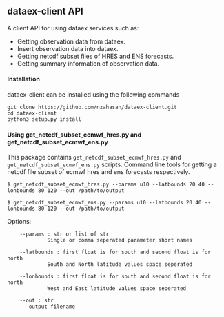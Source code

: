 ## dataex-client API
A client API for using dataex services such as:
- Getting observation data from dataex.
- Insert observation data into dataex.
- Getting netcdf subset files of HRES and ENS forecasts.
- Getting summary information of observation data.

#### Installation

dataex-client can be installed using the following commands
```
git clone https://github.com/nzahasan/dataex-client.git
cd dataex-client
python3 setup.py install
```

#### Using get_netcdf_subset_ecmwf_hres.py and get_netcdf_subset_ecmwf_ens.py

This package contains `get_netcdf_subset_ecmwf_hres.py` and `get_netcdf_subset_ecmwf_ens.py` scripts. Command line tools for getting a netcdf file subset of ecmwf hres and ens forecasts respectively.

```
$ get_netcdf_subset_ecmwf_hres.py --params u10 --latbounds 20 40 --lonbounds 80 120 --out /path/to/output

$ get_netcdf_subset_ecmwf_ens.py --params u10 --latbounds 20 40 --lonbounds 80 120 --out /path/to/output
```

Options:
```
    --params : str or list of str
             Single or comma seperated parameter short names 
             
    --latbounds : first float is for south and second float is for north
             South and North latitude values space seperated 
             
    --lonbounds : first float is for south and second float is for north 
             West and East latitude values space seperated 
             
    --out : str
       output filename

```



